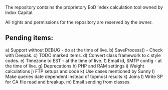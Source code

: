 The repository contains the proprietory EoD Index calculation tool owned by Indxx Capital.

All rights and permissions for the repository are reserved by the owner.

Pending items:
-------------
a) Support without DEBUG - do at the time of live.
b) SaveProcess()  - Check with Deepak.
c) TODO marked items.
d) Convert class framework to c style codes.
e) Timezone to EST - at the time of live.
f) Email id, SMTP config - at the time of live.
g) Deprecations
h) PHP and RAM settings
i) Weight calculations
j) FTP setups and code
k) Use cases mentioned by Sunny
l) Make queries date dependent instead of topmost results
k) Joins
l) Write SP for CA file read and breakup.
m) Email sending from classes.

